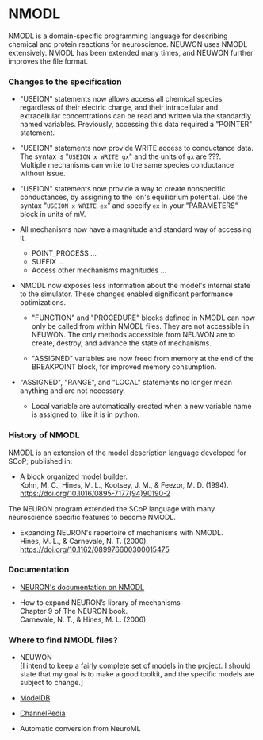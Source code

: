 
# NMODL

NMODL is a domain-specific programming language for describing chemical and
protein reactions for neuroscience. NEUWON uses NMODL extensively. NMODL has
been extended many times, and NEUWON further improves the file format.

### Changes to the specification

* "USEION" statements now allows access all chemical species regardless of
  their electric charge, and their intracellular and extracellular
  concentrations can be read and written via the standardly named variables.
  Previously, accessing this data required a "POINTER" statement.

* "USEION" statements now provide WRITE access to conductance data.  
  The syntax is "`USEION x WRITE gx`" and the units of `gx` are ???.  
  Multiple mechanisms can write to the same species conductance without issue.

* "USEION" statements now provide a way to create nonspecific conductances, by
   assigning to the ion's equilibrium potential.
   Use the syntax "`USEION x WRITE ex`" and specify `ex` in your "PARAMETERS"
   block in units of mV.

* All mechanisms now have a magnitude and standard way of accessing it.
    * POINT_PROCESS ...
    * SUFFIX ...
    * Access other mechanisms magnitudes ...

* NMODL now exposes less information about the model's internal state to the
  simulator. These changes enabled significant performance optimizations.

    * "FUNCTION" and "PROCEDURE" blocks defined in NMODL can now only be called
       from within NMODL files. They are not accessible in NEUWON. The only
       methods accessible from NEUWON are to create, destroy, and advance the
       state of mechanisms.

    * "ASSIGNED" variables are now freed from memory at the end of the
      BREAKPOINT block, for improved memory consumption.  

* "ASSIGNED", "RANGE", and "LOCAL" statements no longer mean anything and are
   not necessary.

    * Local variable are automatically created when a new variable name is
      assigned to, like it is in python.

### History of NMODL

NMODL is an extension of the model description language developed for SCoP;
published in:

* A block organized model builder.  
Kohn, M. C., Hines, M. L., Kootsey, J. M., & Feezor, M. D. (1994).  
https://doi.org/10.1016/0895-7177(94)90190-2

The NEURON program extended the SCoP language with many neuroscience specific
features to become NMODL.

* Expanding NEURON's repertoire of mechanisms with NMODL.  
Hines, M. L., & Carnevale, N. T. (2000).  
https://doi.org/10.1162/089976600300015475

### Documentation

* [NEURON's documentation on NMODL](https://nrn.readthedocs.io/en/latest/python/modelspec/programmatic/mechanisms/nmodl.html)

 * How to expand NEURON’s library of mechanisms  
Chapter 9 of The NEURON book.  
Carnevale, N. T., & Hines, M. L. (2006).

### Where to find NMODL files?

* NEUWON  
[I intend to keep a fairly complete set of models in the project. I should state
that my goal is to make a good toolkit, and the specific models are subject to
change.]

* [ModelDB](https://senselab.med.yale.edu/ModelDB/)

* [ChannelPedia](https://channelpedia.epfl.ch/)

* Automatic conversion from NeuroML
